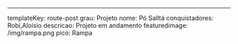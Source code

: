 ---
templateKey: route-post
grau: Projeto
nome: Pó Salltá
conquistadores: Robi,Aloísio
descricao: Projeto em andamento
featuredimage: /img/rampa.png
pico: Rampa